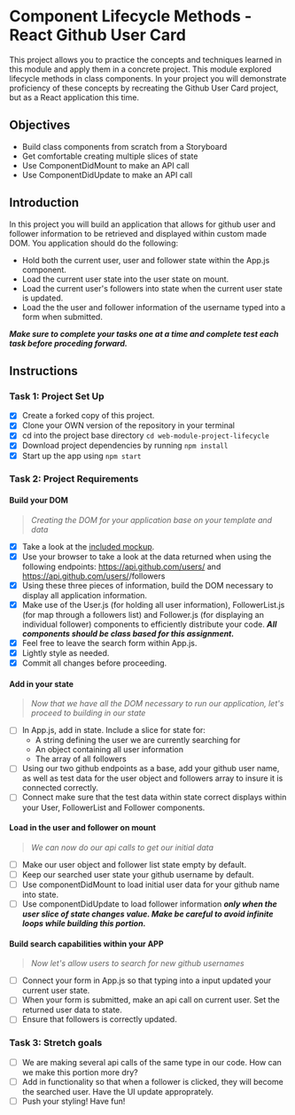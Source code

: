 # Component Lifecycle Methods - React Github User Card

This project allows you to practice the concepts and techniques learned in this module and apply them in a concrete project. This module explored lifecycle methods in class components. In your project you will demonstrate proficiency of these concepts by recreating the Github User Card project, but as a React application this time.

## Objectives

- Build class components from scratch from a Storyboard
- Get comfortable creating multiple slices of state
- Use ComponentDidMount to make an API call
- Use ComponentDidUpdate to make an API call

## Introduction

In this project you will build an application that allows for github user and follower information to be retrieved and displayed within custom made DOM. You application should do the following:

- Hold both the current user, user and follower state within the App.js component.
- Load the current user state into the user state on mount.
- Load the current user's followers into state when the current user state is updated.
- Load the the user and follower information of the username typed into a form when submitted.

<!-- ![Project Example](project-goals.gif) -->

**_Make sure to complete your tasks one at a time and complete test each task before proceding forward._**

## Instructions

### Task 1: Project Set Up

- [x] Create a forked copy of this project.
- [x] Clone your OWN version of the repository in your terminal
- [x] cd into the project base directory `cd web-module-project-lifecycle`
- [x] Download project dependencies by running `npm install`
- [x] Start up the app using `npm start`

### Task 2: Project Requirements

#### Build your DOM

> _Creating the DOM for your application base on your template and data_

- [x] Take a look at the [included mockup](./card_mockup.png).
- [x] Use your browser to take a look at the data returned when using the following endpoints: https://api.github.com/users/<Your github name> and https://api.github.com/users/<Your github name>/followers
- [x] Using these three pieces of information, build the DOM necessary to display all application information.
- [x] Make use of the User.js (for holding all user information), FollowerList.js (for map through a followers list) and Follower.js (for displaying an individual follower) components to efficiently distribute your code. **_All components should be class based for this assignment._**
- [x] Feel free to leave the search form within App.js.
- [x] Lightly style as needed.
- [x] Commit all changes before proceeding.

#### Add in your state

> _Now that we have all the DOM necessary to run our application, let's proceed to building in our state_

- [ ] In App.js, add in state. Include a slice for state for:
  - A string defining the user we are currently searching for
  - An object containing all user information
  - The array of all followers
- [ ] Using our two github endpoints as a base, add your github user name, as well as test data for the user object and followers array to insure it is connected correctly.
- [ ] Connect make sure that the test data within state correct displays within your User, FollowerList and Follower components.

#### Load in the user and follower on mount

> _We can now do our api calls to get our initial data_

- [ ] Make our user object and follower list state empty by default.
- [ ] Keep our searched user state your github username by default.
- [ ] Use componentDidMount to load initial user data for your github name into state.
- [ ] Use componentDidUpdate to load follower information **_only when the user slice of state changes value. Make be careful to avoid infinite loops while building this portion._**

#### Build search capabilities within your APP

> _Now let's allow users to search for new github usernames_

- [ ] Connect your form in App.js so that typing into a input updated your current user state.
- [ ] When your form is submitted, make an api call on current user. Set the returned user data to state.
- [ ] Ensure that followers is correctly updated.

### Task 3: Stretch goals

- [ ] We are making several api calls of the same type in our code. How can we make this portion more dry?
- [ ] Add in functionality so that when a follower is clicked, they will become the searched user. Have the UI update approprately.
- [ ] Push your styling! Have fun!
